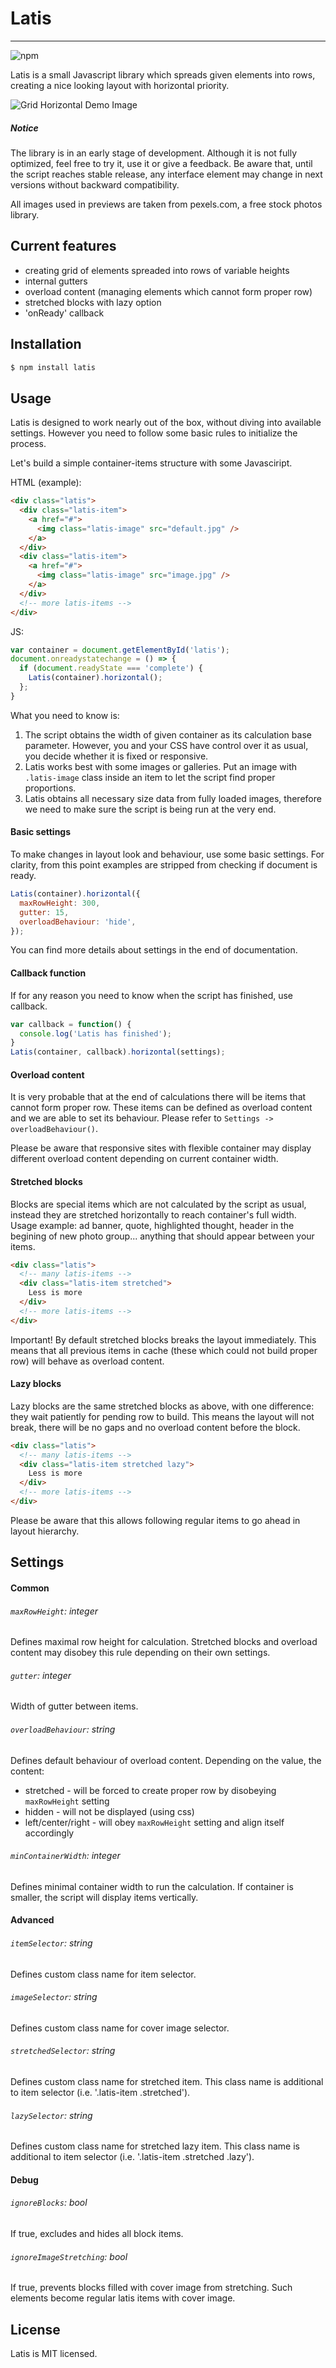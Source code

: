 # Latis
---
![npm](https://img.shields.io/npm/v/latis.svg?color=%237fa68e)

Latis is a small Javascript library which spreads given elements into rows, creating a nice looking layout with horizontal priority.

![Grid Horizontal Demo Image](http://igor.migasiewicz.pl/jpg/gh_git1.jpg)

##### Notice
The library is in an early stage of development. Although it is not fully optimized, feel free to try it, use it or give a feedback. Be aware that, until the script reaches stable release, any interface element may change in next versions without backward compatibility.

All images used in previews are taken from pexels.com, a free stock photos library.

## Current features

- creating grid of elements spreaded into rows of variable heights
- internal gutters
- overload content (managing elements which cannot form proper row)
- stretched blocks with lazy option
- 'onReady' callback

## Installation

```bash
$ npm install latis
```

## Usage

Latis is designed to work nearly out of the box, without diving into available settings. However you need to follow some basic rules to initialize the process.

Let's build a simple container-items structure with some Javasciript.

HTML (example):
```html
<div class="latis">
  <div class="latis-item">
    <a href="#">
      <img class="latis-image" src="default.jpg" />
    </a>
  </div>
  <div class="latis-item">
    <a href="#">
      <img class="latis-image" src="image.jpg" />
    </a>
  </div>
  <!-- more latis-items -->
</div>
```

JS:
```javascript
var container = document.getElementById('latis');
document.onreadystatechange = () => {
  if (document.readyState === 'complete') {
    Latis(container).horizontal();
  };
}
```

What you need to know is:
1. The script obtains the width of given container as its calculation base parameter. However, you and your CSS have control over it as usual, you decide whether it is fixed or responsive.
2. Latis works best with some images or galleries. Put an image with `.latis-image` class inside an item to let the script find proper proportions.
3. Latis obtains all necessary size data from fully loaded images, therefore we need to make sure the script is being run at the very end.

#### Basic settings
To make changes in layout look and behaviour, use some basic settings.
For clarity, from this point examples are stripped from checking if document is ready.

```javascript
Latis(container).horizontal({
  maxRowHeight: 300,
  gutter: 15,
  overloadBehaviour: 'hide',
});
```

You can find more details about settings in the end of documentation.

#### Callback function
If for any reason you need to know when the script has finished, use callback.

```javascript
var callback = function() {
  console.log('Latis has finished');
}
Latis(container, callback).horizontal(settings);
```

#### Overload content
It is very probable that at the end of calculations there will be items that cannot form proper row. These items can be defined as overload content and we are able to set its behaviour. Please refer to `Settings -> overloadBehaviour()`.

Please be aware that responsive sites with flexible container may display different overload content depending on current container width.

#### Stretched blocks
Blocks are special items which are not calculated by the script as usual, instead they are stretched horizontally to reach container's full width.
Usage example: ad banner, quote, highlighted thought, header in the begining of new photo group... anything that should appear between your items.

```html
<div class="latis">
  <!-- many latis-items -->
  <div class="latis-item stretched">
    Less is more
  </div>
  <!-- more latis-items -->
</div>
```
Important! By default stretched blocks breaks the layout immediately. This means that all previous items in cache (these which could not build proper row) will behave as overload content.

#### Lazy blocks
Lazy blocks are the same stretched blocks as above, with one difference: they wait patiently for pending row to build. This means the layout will not break, there will be no gaps and no overload content before the block.

```html
<div class="latis">
  <!-- many latis-items -->
  <div class="latis-item stretched lazy">
    Less is more
  </div>
  <!-- more latis-items -->
</div>
```

Please be aware that this allows following regular items to go ahead in layout hierarchy.

## Settings

#### Common
###### `maxRowHeight`: integer
Defines maximal row height for calculation.
Stretched blocks and overload content may disobey this rule depending on their own settings.
###### `gutter`: integer
Width of gutter between items.
###### `overloadBehaviour`: string
Defines default behaviour of overload content. Depending on the value, the content:
- stretched - will be forced to create proper row by disobeying `maxRowHeight` setting
- hidden - will not be displayed (using css)
- left/center/right - will obey `maxRowHeight` setting and align itself accordingly
###### `minContainerWidth`: integer
Defines minimal container width to run the calculation. If container is smaller, the script will display items vertically.
#### Advanced
###### `itemSelector`: string
Defines custom class name for item selector.
###### `imageSelector`: string
Defines custom class name for cover image selector.
###### `stretchedSelector`: string
Defines custom class name for stretched item. This class name is additional to item selector (i.e. '.latis-item .stretched').
###### `lazySelector`: string
Defines custom class name for stretched lazy item. This class name is additional to item selector (i.e. '.latis-item .stretched .lazy').

#### Debug
###### `ignoreBlocks`: bool
If true, excludes and hides all block items.
###### `ignoreImageStretching`: bool
If true, prevents blocks filled with cover image from stretching. Such elements become regular latis items with cover image.

## License

Latis is MIT licensed.
